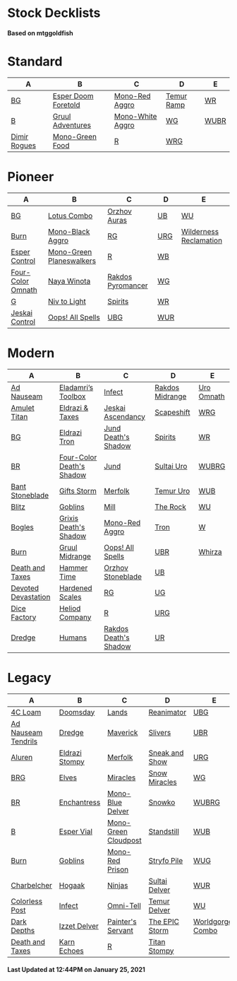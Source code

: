# Stock Decklists
#### Based on mtggoldfish


# Standard

|                             A                              |                                    B                                     |                                 C                                  |                           D                            |                     E                      |
|------------------------------------------------------------|--------------------------------------------------------------------------|--------------------------------------------------------------------|--------------------------------------------------------|--------------------------------------------|
|[BG](./mtggoldfish/Standard/decks/BG.md)                    |[Esper Doom Foretold](./mtggoldfish/Standard/decks/Esper_Doom_Foretold.md)|[Mono-Red Aggro](./mtggoldfish/Standard/decks/Mono-Red_Aggro.md)    |[Temur Ramp](./mtggoldfish/Standard/decks/Temur_Ramp.md)|[WR](./mtggoldfish/Standard/decks/WR.md)    |
|[B](./mtggoldfish/Standard/decks/B.md)                      |[Gruul Adventures](./mtggoldfish/Standard/decks/Gruul_Adventures.md)      |[Mono-White Aggro](./mtggoldfish/Standard/decks/Mono-White_Aggro.md)|[WG](./mtggoldfish/Standard/decks/WG.md)                |[WUBR](./mtggoldfish/Standard/decks/WUBR.md)|
|[Dimir Rogues](./mtggoldfish/Standard/decks/Dimir_Rogues.md)|[Mono-Green Food](./mtggoldfish/Standard/decks/Mono-Green_Food.md)        |[R](./mtggoldfish/Standard/decks/R.md)                              |[WRG](./mtggoldfish/Standard/decks/WRG.md)              |                                            |


# Pioneer

|                                  A                                  |                                         B                                         |                                  C                                  |                    D                    |                                       E                                       |
|---------------------------------------------------------------------|-----------------------------------------------------------------------------------|---------------------------------------------------------------------|-----------------------------------------|-------------------------------------------------------------------------------|
|[BG](./mtggoldfish/Pioneer/decks/BG.md)                              |[Lotus Combo](./mtggoldfish/Pioneer/decks/Lotus_Combo.md)                          |[Orzhov Auras](./mtggoldfish/Pioneer/decks/Orzhov_Auras.md)          |[UB](./mtggoldfish/Pioneer/decks/UB.md)  |[WU](./mtggoldfish/Pioneer/decks/WU.md)                                        |
|[Burn](./mtggoldfish/Pioneer/decks/Burn.md)                          |[Mono-Black Aggro](./mtggoldfish/Pioneer/decks/Mono-Black_Aggro.md)                |[RG](./mtggoldfish/Pioneer/decks/RG.md)                              |[URG](./mtggoldfish/Pioneer/decks/URG.md)|[Wilderness Reclamation](./mtggoldfish/Pioneer/decks/Wilderness_Reclamation.md)|
|[Esper Control](./mtggoldfish/Pioneer/decks/Esper_Control.md)        |[Mono-Green Planeswalkers](./mtggoldfish/Pioneer/decks/Mono-Green_Planeswalkers.md)|[R](./mtggoldfish/Pioneer/decks/R.md)                                |[WB](./mtggoldfish/Pioneer/decks/WB.md)  |                                                                               |
|[Four-Color Omnath](./mtggoldfish/Pioneer/decks/Four-Color_Omnath.md)|[Naya Winota](./mtggoldfish/Pioneer/decks/Naya_Winota.md)                          |[Rakdos Pyromancer](./mtggoldfish/Pioneer/decks/Rakdos_Pyromancer.md)|[WG](./mtggoldfish/Pioneer/decks/WG.md)  |                                                                               |
|[G](./mtggoldfish/Pioneer/decks/G.md)                                |[Niv to Light](./mtggoldfish/Pioneer/decks/Niv_to_Light.md)                        |[Spirits](./mtggoldfish/Pioneer/decks/Spirits.md)                    |[WR](./mtggoldfish/Pioneer/decks/WR.md)  |                                                                               |
|[Jeskai Control](./mtggoldfish/Pioneer/decks/Jeskai_Control.md)      |[Oops! All Spells](./mtggoldfish/Pioneer/decks/Oops!_All_Spells.md)                |[UBG](./mtggoldfish/Pioneer/decks/UBG.md)                            |[WUR](./mtggoldfish/Pioneer/decks/WUR.md)|                                                                               |


# Modern

|                                   A                                    |                                         B                                          |                                     C                                      |                               D                                |                          E                           |
|------------------------------------------------------------------------|------------------------------------------------------------------------------------|----------------------------------------------------------------------------|----------------------------------------------------------------|------------------------------------------------------|
|[Ad Nauseam](./mtggoldfish/Modern/decks/Ad_Nauseam.md)                  |[Eladamri’s Toolbox](./mtggoldfish/Modern/decks/Eladamri’s_Toolbox.md)              |[Infect](./mtggoldfish/Modern/decks/Infect.md)                              |[Rakdos Midrange](./mtggoldfish/Modern/decks/Rakdos_Midrange.md)|[Uro Omnath](./mtggoldfish/Modern/decks/Uro_Omnath.md)|
|[Amulet Titan](./mtggoldfish/Modern/decks/Amulet_Titan.md)              |[Eldrazi & Taxes](./mtggoldfish/Modern/decks/Eldrazi_&_Taxes.md)                    |[Jeskai Ascendancy](./mtggoldfish/Modern/decks/Jeskai_Ascendancy.md)        |[Scapeshift](./mtggoldfish/Modern/decks/Scapeshift.md)          |[WRG](./mtggoldfish/Modern/decks/WRG.md)              |
|[BG](./mtggoldfish/Modern/decks/BG.md)                                  |[Eldrazi Tron](./mtggoldfish/Modern/decks/Eldrazi_Tron.md)                          |[Jund Death's Shadow](./mtggoldfish/Modern/decks/Jund_Death's_Shadow.md)    |[Spirits](./mtggoldfish/Modern/decks/Spirits.md)                |[WR](./mtggoldfish/Modern/decks/WR.md)                |
|[BR](./mtggoldfish/Modern/decks/BR.md)                                  |[Four-Color Death's Shadow](./mtggoldfish/Modern/decks/Four-Color_Death's_Shadow.md)|[Jund](./mtggoldfish/Modern/decks/Jund.md)                                  |[Sultai Uro](./mtggoldfish/Modern/decks/Sultai_Uro.md)          |[WUBRG](./mtggoldfish/Modern/decks/WUBRG.md)          |
|[Bant Stoneblade](./mtggoldfish/Modern/decks/Bant_Stoneblade.md)        |[Gifts Storm](./mtggoldfish/Modern/decks/Gifts_Storm.md)                            |[Merfolk](./mtggoldfish/Modern/decks/Merfolk.md)                            |[Temur Uro](./mtggoldfish/Modern/decks/Temur_Uro.md)            |[WUB](./mtggoldfish/Modern/decks/WUB.md)              |
|[Blitz](./mtggoldfish/Modern/decks/Blitz.md)                            |[Goblins](./mtggoldfish/Modern/decks/Goblins.md)                                    |[Mill](./mtggoldfish/Modern/decks/Mill.md)                                  |[The Rock](./mtggoldfish/Modern/decks/The_Rock.md)              |[WU](./mtggoldfish/Modern/decks/WU.md)                |
|[Bogles](./mtggoldfish/Modern/decks/Bogles.md)                          |[Grixis Death's Shadow](./mtggoldfish/Modern/decks/Grixis_Death's_Shadow.md)        |[Mono-Red Aggro](./mtggoldfish/Modern/decks/Mono-Red_Aggro.md)              |[Tron](./mtggoldfish/Modern/decks/Tron.md)                      |[W](./mtggoldfish/Modern/decks/W.md)                  |
|[Burn](./mtggoldfish/Modern/decks/Burn.md)                              |[Gruul Midrange](./mtggoldfish/Modern/decks/Gruul_Midrange.md)                      |[Oops! All Spells](./mtggoldfish/Modern/decks/Oops!_All_Spells.md)          |[UBR](./mtggoldfish/Modern/decks/UBR.md)                        |[Whirza](./mtggoldfish/Modern/decks/Whirza.md)        |
|[Death and Taxes](./mtggoldfish/Modern/decks/Death_and_Taxes.md)        |[Hammer Time](./mtggoldfish/Modern/decks/Hammer_Time.md)                            |[Orzhov Stoneblade](./mtggoldfish/Modern/decks/Orzhov_Stoneblade.md)        |[UB](./mtggoldfish/Modern/decks/UB.md)                          |                                                      |
|[Devoted Devastation](./mtggoldfish/Modern/decks/Devoted_Devastation.md)|[Hardened Scales](./mtggoldfish/Modern/decks/Hardened_Scales.md)                    |[RG](./mtggoldfish/Modern/decks/RG.md)                                      |[UG](./mtggoldfish/Modern/decks/UG.md)                          |                                                      |
|[Dice Factory](./mtggoldfish/Modern/decks/Dice_Factory.md)              |[Heliod Company](./mtggoldfish/Modern/decks/Heliod_Company.md)                      |[R](./mtggoldfish/Modern/decks/R.md)                                        |[URG](./mtggoldfish/Modern/decks/URG.md)                        |                                                      |
|[Dredge](./mtggoldfish/Modern/decks/Dredge.md)                          |[Humans](./mtggoldfish/Modern/decks/Humans.md)                                      |[Rakdos Death's Shadow](./mtggoldfish/Modern/decks/Rakdos_Death's_Shadow.md)|[UR](./mtggoldfish/Modern/decks/UR.md)                          |                                                      |


# Legacy

|                                   A                                    |                              B                               |                                    C                                     |                              D                               |                                 E                                  |
|------------------------------------------------------------------------|--------------------------------------------------------------|--------------------------------------------------------------------------|--------------------------------------------------------------|--------------------------------------------------------------------|
|[4C Loam](./mtggoldfish/Legacy/decks/4C_Loam.md)                        |[Doomsday](./mtggoldfish/Legacy/decks/Doomsday.md)            |[Lands](./mtggoldfish/Legacy/decks/Lands.md)                              |[Reanimator](./mtggoldfish/Legacy/decks/Reanimator.md)        |[UBG](./mtggoldfish/Legacy/decks/UBG.md)                            |
|[Ad Nauseam Tendrils](./mtggoldfish/Legacy/decks/Ad_Nauseam_Tendrils.md)|[Dredge](./mtggoldfish/Legacy/decks/Dredge.md)                |[Maverick](./mtggoldfish/Legacy/decks/Maverick.md)                        |[Slivers](./mtggoldfish/Legacy/decks/Slivers.md)              |[UBR](./mtggoldfish/Legacy/decks/UBR.md)                            |
|[Aluren](./mtggoldfish/Legacy/decks/Aluren.md)                          |[Eldrazi Stompy](./mtggoldfish/Legacy/decks/Eldrazi_Stompy.md)|[Merfolk](./mtggoldfish/Legacy/decks/Merfolk.md)                          |[Sneak and Show](./mtggoldfish/Legacy/decks/Sneak_and_Show.md)|[URG](./mtggoldfish/Legacy/decks/URG.md)                            |
|[BRG](./mtggoldfish/Legacy/decks/BRG.md)                                |[Elves](./mtggoldfish/Legacy/decks/Elves.md)                  |[Miracles](./mtggoldfish/Legacy/decks/Miracles.md)                        |[Snow Miracles](./mtggoldfish/Legacy/decks/Snow_Miracles.md)  |[WG](./mtggoldfish/Legacy/decks/WG.md)                              |
|[BR](./mtggoldfish/Legacy/decks/BR.md)                                  |[Enchantress](./mtggoldfish/Legacy/decks/Enchantress.md)      |[Mono-Blue Delver](./mtggoldfish/Legacy/decks/Mono-Blue_Delver.md)        |[Snowko](./mtggoldfish/Legacy/decks/Snowko.md)                |[WUBRG](./mtggoldfish/Legacy/decks/WUBRG.md)                        |
|[B](./mtggoldfish/Legacy/decks/B.md)                                    |[Esper Vial](./mtggoldfish/Legacy/decks/Esper_Vial.md)        |[Mono-Green Cloudpost](./mtggoldfish/Legacy/decks/Mono-Green_Cloudpost.md)|[Standstill](./mtggoldfish/Legacy/decks/Standstill.md)        |[WUB](./mtggoldfish/Legacy/decks/WUB.md)                            |
|[Burn](./mtggoldfish/Legacy/decks/Burn.md)                              |[Goblins](./mtggoldfish/Legacy/decks/Goblins.md)              |[Mono-Red Prison](./mtggoldfish/Legacy/decks/Mono-Red_Prison.md)          |[Stryfo Pile](./mtggoldfish/Legacy/decks/Stryfo_Pile.md)      |[WUG](./mtggoldfish/Legacy/decks/WUG.md)                            |
|[Charbelcher](./mtggoldfish/Legacy/decks/Charbelcher.md)                |[Hogaak](./mtggoldfish/Legacy/decks/Hogaak.md)                |[Ninjas](./mtggoldfish/Legacy/decks/Ninjas.md)                            |[Sultai Delver](./mtggoldfish/Legacy/decks/Sultai_Delver.md)  |[WUR](./mtggoldfish/Legacy/decks/WUR.md)                            |
|[Colorless Post](./mtggoldfish/Legacy/decks/Colorless_Post.md)          |[Infect](./mtggoldfish/Legacy/decks/Infect.md)                |[Omni-Tell](./mtggoldfish/Legacy/decks/Omni-Tell.md)                      |[Temur Delver](./mtggoldfish/Legacy/decks/Temur_Delver.md)    |[WU](./mtggoldfish/Legacy/decks/WU.md)                              |
|[Dark Depths](./mtggoldfish/Legacy/decks/Dark_Depths.md)                |[Izzet Delver](./mtggoldfish/Legacy/decks/Izzet_Delver.md)    |[Painter's Servant](./mtggoldfish/Legacy/decks/Painter's_Servant.md)      |[The EPIC Storm](./mtggoldfish/Legacy/decks/The_EPIC_Storm.md)|[Worldgorger Combo](./mtggoldfish/Legacy/decks/Worldgorger_Combo.md)|
|[Death and Taxes](./mtggoldfish/Legacy/decks/Death_and_Taxes.md)        |[Karn Echoes](./mtggoldfish/Legacy/decks/Karn_Echoes.md)      |[R](./mtggoldfish/Legacy/decks/R.md)                                      |[Titan Stompy](./mtggoldfish/Legacy/decks/Titan_Stompy.md)    |                                                                    |



#### Last Updated at 12:44PM on January 25, 2021